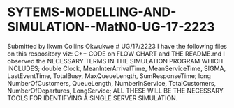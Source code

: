 # SYTEMS-MODELLING-AND-SIMULATION--MatN0-UG-17-2223


Submitted by Ikwm Collins Okwukwe # UG/17/2223 I have the following files on this respository viz: C++ CODE on FLOW CHART and THE README.md I observed the NECESSARY TERMS IN THE SIMULATION PROGRAM WHICH INCLUDES; double Clock, MeanInterArrivalTime, MeanServiceTime, SIGMA, LastEventTime, TotalBusy, MaxQueueLength, SumResponseTime; long NumberOfCustomers, QueueLength, NumberInService, TotalCustomers, NumberOfDepartures, LongService; ALL THESE WILL BE THE NECESSARY TOOLS FOR IDENTIFYING A SINGLE SERVER SIMULATION.

